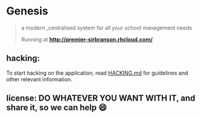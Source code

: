 # Genesis

> a modern ,centralised system for all your school management needs
>
> Running at **http://premier-sirbranson.rhcloud.com/**


## hacking:

To start hacking on the application, read [HACKING.md][hacking] for
guidelines and other relevant information.

[hacking]:https://github.com/forfuturellc/mmtc-ke/blob/master/HACKING.md


## license: DO WHATEVER YOU WANT WITH IT, and share it, so we can help :smile: